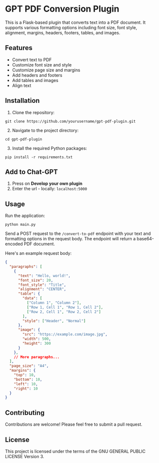 # GPT PDF Conversion Plugin

This is a Flask-based plugin that converts text into a PDF document. It supports various formatting options including font size, font style, alignment, margins, headers, footers, tables, and images.

## Features

- Convert text to PDF
- Customize font size and style
- Customize page size and margins
- Add headers and footers
- Add tables and images
- Align text

## Installation

1. Clone the repository:
```
git clone https://github.com/yourusername/gpt-pdf-plugin.git
```
2. Navigate to the project directory:
```
cd gpt-pdf-plugin
```
3. Install the required Python packages:
```
pip install -r requirements.txt
```

## Add to Chat-GPT

1. Press on **Develop your own plugin**
2. Enter the url - locally: `localhost:5000`

## Usage

Run the application:
```
python main.py
```

Send a POST request to the `/convert-to-pdf` endpoint with your text and formatting options in the request body. The endpoint will return a base64-encoded PDF document.

Here's an example request body:

```json
{
  "paragraphs": [
    {
      "text": "Hello, world!",
      "font_size": 20,
      "font_style": "Title",
      "alignment": "CENTER",
      "table": {
        "data": [
          ["Column 1", "Column 2"],
          ["Row 1, Cell 1", "Row 1, Cell 2"],
          ["Row 2, Cell 1", "Row 2, Cell 2"]
        ],
        "style": ["Header", "Normal"]
      },
      "image": {
        "src": "https://example.com/image.jpg",
        "width": 500,
        "height": 300
      }
    },
    // More paragraphs...
  ],
  "page_size": "A4",
  "margins": {
    "top": 10,
    "bottom": 10,
    "left": 10,
    "right": 10
  }
}
```

## Contributing
Contributions are welcome! Please feel free to submit a pull request.

## License
This project is licensed under the terms of the GNU GENERAL PUBLIC LICENSE Version 3.
